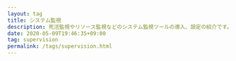```yaml
---
layout: tag
title: システム監視
description: 死活監視やリソース監視などのシステム監視ツールの導入、設定の紹介です。
date: 2020-05-09T19:46:35+09:00
tag: supervision
permalink: /tags/supervision.html
---
```

